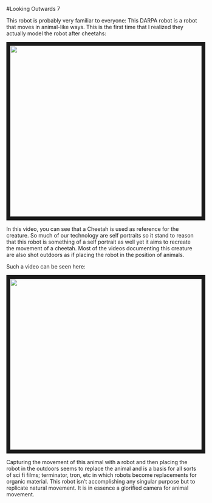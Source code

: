 #Looking Outwards 7

This robot is probably very familiar to everyone: This DARPA robot is a robot that moves in animal-like ways. This is the first time that I realized they actually model the robot after cheetahs:

<a href="https://www.youtube.com/watch?v=_luhn7TLfWU" target="_blank"><img src="https://cloud.githubusercontent.com/assets/11639631/11489372/bf28355e-979c-11e5-8137-4b86df0d9650.png" width="720" height="450" border="10" /></a>


In this video, you can see that a Cheetah is used as reference for the creature. So much of our technology are self portraits so it stand to reason that this robot is something of a self portrait as well yet it aims to recreate the movement of a cheetah. Most of the videos documenting this creature are also shot outdoors as if placing the robot in the position of animals. 

Such a video can be seen here:

<a href="https://www.youtube.com/watch?v=RxnK8SdrxT0" target="_blank"><img src="https://cloud.githubusercontent.com/assets/11639631/11489386/cf3a9914-979c-11e5-875c-62763c576611.png" width="720" height="450" border="10" /></a>


Capturing the movement of this animal with a robot and then placing the robot in the outdoors seems to replace the animal and is a basis for all sorts of sci fi films; terminator, tron, etc in which robots become replacements for organic material. This robot isn’t accomplishing any singular purpose but to replicate natural movement. It is in essence a glorified camera for animal movement.
